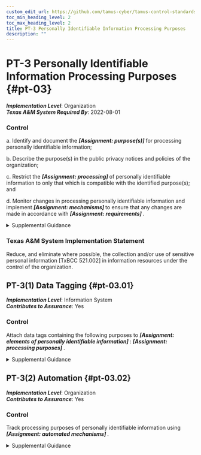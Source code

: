 ```yaml
---
custom_edit_url: https://github.com/tamus-cyber/tamus-control-standards/tree/main/content/tamus.edu/TAMUS_profile.xml
toc_min_heading_level: 2
toc_max_heading_level: 2
title: PT-3 Personally Identifiable Information Processing Purposes
description: ""
---
```


# PT-3 Personally Identifiable Information Processing Purposes {#pt-03}

_**Implementation Level**_: Organization\
_**Texas A&M System Required By**_: 2022-08-01

### Control

a. Identify and document the <strong> <em>[Assignment: purpose(s)]</em> </strong> for processing personally identifiable information;

b. Describe the purpose(s) in the public privacy notices and policies of the organization;

c. Restrict the <strong> <em>[Assignment: processing]</em> </strong> of personally identifiable information to only that which is compatible with the identified purpose(s); and

d. Monitor changes in processing personally identifiable information and implement <strong> <em>[Assignment: mechanisms]</em> </strong> to ensure that any changes are made in accordance with <strong> <em>[Assignment: requirements]</em> </strong>.

<details>
  <summary>Supplemental Guidance</summary>

Identifying and documenting the purpose for processing provides organizations with a basis for understanding why personally identifiable information may be processed. The term <q xmlns="http://csrc.nist.gov/ns/oscal/1.0">process</q> includes every step of the information life cycle, including creation, collection, use, processing, storage, maintenance, dissemination, disclosure, and disposal. Identifying and documenting the purpose of processing is a prerequisite to enabling owners and operators of the system and individuals whose information is processed by the system to understand how the information will be processed. This enables individuals to make informed decisions about their engagement with information systems and organizations and to manage their privacy interests. Once the specific processing purpose has been identified, the purpose is described in the organization&#8217;s privacy notices, policies, and any related privacy compliance documentation, including privacy impact assessments, system of records notices, <a xmlns="http://csrc.nist.gov/ns/oscal/1.0" href="#18e71fec-c6fd-475a-925a-5d8495cf8455">PRIVACT</a> statements, computer matching notices, and other applicable Federal Register notices.

</details>

### Texas A&M System Implementation Statement

Reduce, and eliminate where possible, the collection and/or use of sensitive personal information [TxBCC 521.002] in information resources under the control of the organization.

## PT-3(1) Data Tagging {#pt-03.01}

_**Implementation Level**_: Information System\
_**Contributes to Assurance**_: Yes

### Control

Attach data tags containing the following purposes to <strong> <em>[Assignment: elements of personally identifiable information]</em> </strong>: <strong> <em>[Assignment: processing purposes]</em> </strong>.

<details>
  <summary>Supplemental Guidance</summary>

Data tags support the tracking of processing purposes by conveying the purposes along with the relevant elements of personally identifiable information throughout the system. By conveying the processing purposes in a data tag along with the personally identifiable information as the information transits a system, a system owner or operator can identify whether a change in processing would be compatible with the identified and documented purposes. Data tags may also support the use of automated tools.

</details>

## PT-3(2) Automation {#pt-03.02}

_**Implementation Level**_: Organization\
_**Contributes to Assurance**_: Yes

### Control

Track processing purposes of personally identifiable information using <strong> <em>[Assignment: automated mechanisms]</em> </strong>.

<details>
  <summary>Supplemental Guidance</summary>

Automated mechanisms augment tracking of the processing purposes.

</details>

